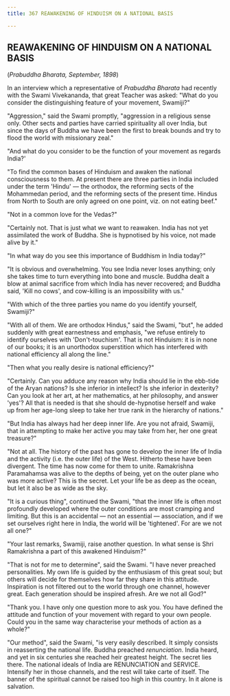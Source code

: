 ```yaml
---
title: 367 REAWAKENING OF HINDUISM ON A NATIONAL BASIS

---
```

  

## REAWAKENING OF HINDUISM ON A NATIONAL BASIS

(*Prabuddha Bharata, September, 1898*)

In an interview which a representative of *Prabuddha Bharata* had
recently with the Swami Vivekananda, that great Teacher was asked: "What
do you consider the distinguishing feature of your movement, Swamiji?"

"Aggression," said the Swami promptly, "aggression in a religious sense
only. Other sects and parties have carried spirituality all over India,
but since the days of Buddha we have been the first to break bounds and
try to flood the world with missionary zeal."

"And what do you consider to be the function of your movement as regards
India?'

"To find the common bases of Hinduism and awaken the national
consciousness to them. At present there are three parties in India
included under the term 'Hindu' — the orthodox, the reforming sects of
the Mohammedan period, and the reforming sects of the present time.
Hindus from North to South are only agreed on one point, viz. on not
eating beef."

"Not in a common love for the Vedas?"

"Certainly not. That is just what we want to reawaken. India has not yet
assimilated the work of Buddha. She is hypnotised by his voice, not made
alive by it."

"In what way do you see this importance of Buddhism in India today?"

"It is obvious and overwhelming. You see India never loses anything;
only she takes time to turn everything into bone and muscle. Buddha
dealt a blow at animal sacrifice from which India has never recovered;
and Buddha said, 'Kill no cows', and cow-killing is an impossibility
with us."

"With which of the three parties you name do you identify yourself,
Swamiji?"

"With all of them. We are orthodox Hindus," said the Swami, "but", he
added suddenly with great earnestness and emphasis, "we refuse entirely
to identify ourselves with 'Don't-touchism'. That is not Hinduism: it is
in none of our books; it is an unorthodox superstition which has
interfered with national efficiency all along the line."

"Then what you really desire is national efficiency?"

"Certainly. Can you adduce any reason why India should lie in the
ebb-tide of the Aryan nations? Is she inferior in intellect? Is she
inferior in dexterity? Can you look at her art, at her mathematics, at
her philosophy, and answer 'yes'? All that is needed is that she should
de-hypnotise herself and wake up from her age-long sleep to take her
true rank in the hierarchy of nations."

"But India has always had her deep inner life. Are you not afraid,
Swamiji, that in attempting to make her active you may take from her,
her one great treasure?"

"Not at all. The history of the past has gone to develop the inner life
of India and the activity (i.e. the outer life) of the West. Hitherto
these have been divergent. The time has now come for them to unite.
Ramakrishna Paramahamsa was alive to the depths of being, yet on the
outer plane who was more active? This is the secret. Let your life be as
deep as the ocean, but let it also be as wide as the sky.

"It is a curious thing", continued the Swami, "that the inner life is
often most profoundly developed where the outer conditions are most
cramping and limiting. But this is an accidental — not an essential —
association, and if we set ourselves right here in India, the world will
be 'tightened'. For are we not all one?"

"Your last remarks, Swamiji, raise another question. In what sense is
Shri Ramakrishna a part of this awakened Hinduism?"

"That is not for me to determine", said the Swami. "I have never
preached personalities. My own life is guided by the enthusiasm of this
great soul; but others will decide for themselves how far they share in
this attitude. Inspiration is not filtered out to the world through one
channel, however great. Each generation should be inspired afresh. Are
we not all God?"

"Thank you. I have only one question more to ask you. You have defined
the attitude and function of your movement with regard to your own
people. Could you in the same way characterise your methods of action as
a whole?"

"Our method", said the Swami, "is very easily described. It simply
consists in reasserting the national life. Buddha preached
*renunciation*. India heard, and yet in six centuries she reached heir
greatest height. The secret lies there. The national ideals of India are
RENUNCIATION and SERVICE. Intensify her in those channels, and the rest
will take carte of itself. The banner of the spiritual cannot be raised
too high in this country. In it alone is salvation.